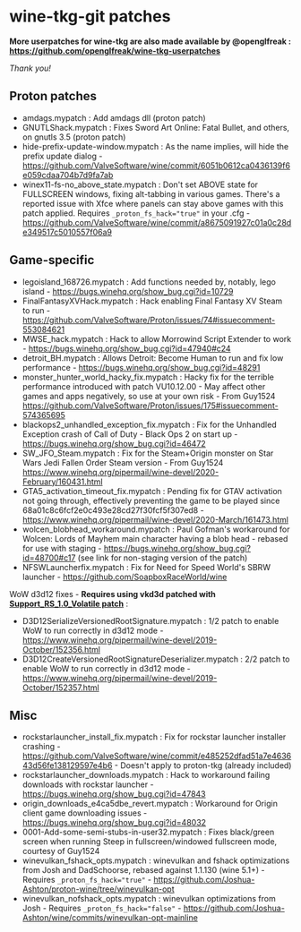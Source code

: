 # wine-tkg-git patches

**More userpatches for wine-tkg are also made available by @openglfreak : https://github.com/openglfreak/wine-tkg-userpatches**

*Thank you!*

## Proton patches
- amdags.mypatch : Add amdags dll (proton patch)
- GNUTLShack.mypatch : Fixes Sword Art Online: Fatal Bullet, and others, on gnutls 3.5 (proton patch)
- hide-prefix-update-window.mypatch : As the name implies, will hide the prefix update dialog - https://github.com/ValveSoftware/wine/commit/6051b0612ca0436139f6e059cdaa704b7d9fa7ab
- winex11-fs-no_above_state.mypatch : Don't set ABOVE state for FULLSCREEN windows, fixing alt-tabbing in various games. There's a reported issue with Xfce where panels can stay above games with this patch applied. Requires `_proton_fs_hack="true"` in your .cfg - https://github.com/ValveSoftware/wine/commit/a8675091927c01a0c28de349517c5010557f06a9

## Game-specific
- legoisland_168726.mypatch : Add functions needed by, notably, lego island - https://bugs.winehq.org/show_bug.cgi?id=10729
- FinalFantasyXVHack.mypatch : Hack enabling Final Fantasy XV Steam to run - https://github.com/ValveSoftware/Proton/issues/74#issuecomment-553084621
- MWSE_hack.mypatch : Hack to allow Morrowind Script Extender to work - https://bugs.winehq.org/show_bug.cgi?id=47940#c24
- detroit_BH.mypatch : Allows Detroit: Become Human to run and fix low performance - https://bugs.winehq.org/show_bug.cgi?id=48291
- monster_hunter_world_hacky_fix.mypatch : Hacky fix for the terrible performance introduced with patch VU10.12.00 - May affect other games and apps negatively, so use at your own risk - From Guy1524 https://github.com/ValveSoftware/Proton/issues/175#issuecomment-574365695
- blackops2_unhandled_exception_fix.mypatch : Fix for the Unhandled Exception crash of Call of Duty - Black Ops 2 on start up - https://bugs.winehq.org/show_bug.cgi?id=46472
- SW_JFO_Steam.mypatch : Fix for the Steam+Origin monster on Star Wars Jedi Fallen Order Steam version - From Guy1524 https://www.winehq.org/pipermail/wine-devel/2020-February/160431.html
- GTA5_activation_timeout_fix.mypatch : Pending fix for GTAV activation not going through, effectively preventing the game to be played since 68a01c8c6fcf2e0c493e28cd27f30fcf5f307ed8 - https://www.winehq.org/pipermail/wine-devel/2020-March/161473.html
- wolcen_blobhead_workaround.mypatch : Paul Gofman's workaround for Wolcen: Lords of Mayhem main character having a blob head - rebased for use with staging - https://bugs.winehq.org/show_bug.cgi?id=48700#c17 (see link for non-staging version of the patch)
- NFSWLauncherfix.mypatch : Fix for Need for Speed World's SBRW launcher - https://github.com/SoapboxRaceWorld/wine

WoW d3d12 fixes - **Requires using vkd3d patched with [Support_RS_1.0_Volatile patch](https://github.com/Tk-Glitch/PKGBUILDS/blob/master/community-patches/vkd3d-git/Support_RS_1.0_Volatile.myvkd3dpatch)** :
- D3D12SerializeVersionedRootSignature.mypatch : 1/2 patch to enable WoW to run correctly in d3d12 mode - https://www.winehq.org/pipermail/wine-devel/2019-October/152356.html
- D3D12CreateVersionedRootSignatureDeserializer.mypatch : 2/2 patch to enable WoW to run correctly in d3d12 mode - https://www.winehq.org/pipermail/wine-devel/2019-October/152357.html

## Misc
- rockstarlauncher_install_fix.mypatch : Fix for rockstar launcher installer crashing - https://github.com/ValveSoftware/wine/commit/e485252dfad51a7e463643d56fe138129597e4b6 - Doesn't apply to proton-tkg (already included)
- rockstarlauncher_downloads.mypatch : Hack to workaround failing downloads with rockstar launcher - https://bugs.winehq.org/show_bug.cgi?id=47843
- origin_downloads_e4ca5dbe_revert.mypatch : Workaround for Origin client game downloading issues - https://bugs.winehq.org/show_bug.cgi?id=48032
- 0001-Add-some-semi-stubs-in-user32.mypatch : Fixes black/green screen when running Steep in fullscreen/windowed fullscreen mode, courtesy of Guy1524
- winevulkan_fshack_opts.mypatch : winevulkan and fshack optimizations from Josh and DadSchoorse, rebased against 1.1.130 (wine 5.1+) - Requires `_proton_fs_hack="true"` - https://github.com/Joshua-Ashton/proton-wine/tree/winevulkan-opt
- winevulkan_nofshack_opts.mypatch : winevulkan optimizations from Josh - Requires `_proton_fs_hack="false"` - https://github.com/Joshua-Ashton/wine/commits/winevulkan-opt-mainline
